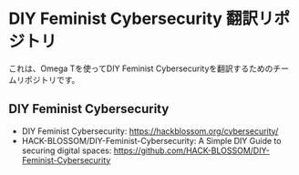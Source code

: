 # DIY Feminist Cybersecurity 翻訳リポジトリ

これは、Omega Tを使ってDIY Feminist Cybersecurityを翻訳するためのチームリポジトリです。

## DIY Feminist Cybersecurity

* DIY Feminist Cybersecurity: https://hackblossom.org/cybersecurity/
* HACK-BLOSSOM/DIY-Feminist-Cybersecurity: A Simple DIY Guide to securing digital spaces: https://github.com/HACK-BLOSSOM/DIY-Feminist-Cybersecurity

